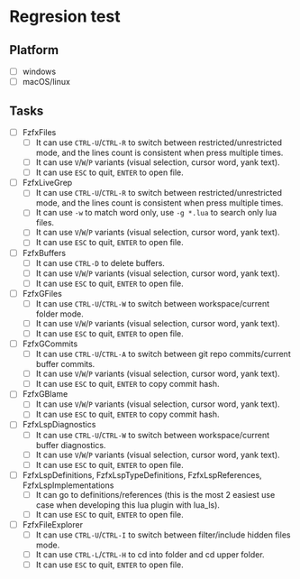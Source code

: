 # Regresion test

## Platform

- [ ] windows
- [ ] macOS/linux

## Tasks

- [ ] FzfxFiles
  - [ ] It can use `CTRL-U`/`CTRL-R` to switch between restricted/unrestricted mode, and the lines count is consistent when press multiple times.
  - [ ] It can use `V`/`W`/`P` variants (visual selection, cursor word, yank text).
  - [ ] It can use `ESC` to quit, `ENTER` to open file.
- [ ] FzfxLiveGrep
  - [ ] It can use `CTRL-U`/`CTRL-R` to switch between restricted/unrestricted mode, and the lines count is consistent when press multiple times.
  - [ ] It can use `-w` to match word only, use `-g *.lua` to search only lua files.
  - [ ] It can use `V`/`W`/`P` variants (visual selection, cursor word, yank text).
  - [ ] It can use `ESC` to quit, `ENTER` to open file.
- [ ] FzfxBuffers
  - [ ] It can use `CTRL-D` to delete buffers.
  - [ ] It can use `V`/`W`/`P` variants (visual selection, cursor word, yank text).
  - [ ] It can use `ESC` to quit, `ENTER` to open file.
- [ ] FzfxGFiles
  - [ ] It can use `CTRL-U`/`CTRL-W` to switch between workspace/current folder mode.
  - [ ] It can use `V`/`W`/`P` variants (visual selection, cursor word, yank text).
  - [ ] It can use `ESC` to quit, `ENTER` to open file.
- [ ] FzfxGCommits
  - [ ] It can use `CTRL-U`/`CTRL-A` to switch between git repo commits/current buffer commits.
  - [ ] It can use `V`/`W`/`P` variants (visual selection, cursor word, yank text).
  - [ ] It can use `ESC` to quit, `ENTER` to copy commit hash.
- [ ] FzfxGBlame
  - [ ] It can use `V`/`W`/`P` variants (visual selection, cursor word, yank text).
  - [ ] It can use `ESC` to quit, `ENTER` to copy commit hash.
- [ ] FzfxLspDiagnostics
  - [ ] It can use `CTRL-U`/`CTRL-W` to switch between workspace/current buffer diagnostics.
  - [ ] It can use `V`/`W`/`P` variants (visual selection, cursor word, yank text).
  - [ ] It can use `ESC` to quit, `ENTER` to open file.
- [ ] FzfxLspDefinitions, FzfxLspTypeDefinitions, FzfxLspReferences, FzfxLspImplementations
  - [ ] It can go to definitions/references (this is the most 2 easiest use case when developing this lua plugin with lua_ls).
  - [ ] It can use `ESC` to quit, `ENTER` to open file.
- [ ] FzfxFileExplorer
  - [ ] It can use `CTRL-U`/`CTRL-I` to switch between filter/include hidden files mode.
  - [ ] It can use `CTRL-L`/`CTRL-H` to cd into folder and cd upper folder.
  - [ ] It can use `ESC` to quit, `ENTER` to open file.

